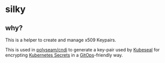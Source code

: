 # silky

## why?

This is a helper to create and manage x509 Keypairs.

This is used in [polyseam/cndi](https://github.com/polyseam/cndi) to generate a
key-pair used by [Kubeseal](https://github.com/bitnami-labs/sealed-secrets) for
encrypting
[Kubernetes Secrets](https://kubernetes.io/docs/concepts/configuration/secret/)
in a [GitOps](https://www.redhat.com/en/topics/devops/what-is-gitops)-friendly
way.
